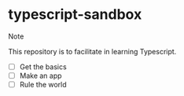 # typescript-sandbox

> [!NOTE]
> This repository is to facilitate in learning Typescript.

- [ ] Get the basics
- [ ] Make an app
- [ ] Rule the world
